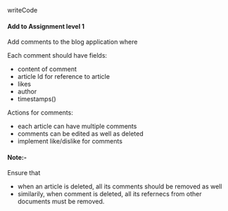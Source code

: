writeCode

#### Add to Assignment level 1











Add comments to the blog application where

Each comment should have fields:

- content of comment
- article Id for reference to article
- likes
- author
- timestamps()

Actions for comments:

- each article can have multiple comments
- comments can be edited as well as deleted
- implement like/dislike for comments

#### Note:-

Ensure that

- when an article is deleted, all its comments should be removed as well
- similarily, when comment is deleted, all its refernecs from other documents must be removed.

